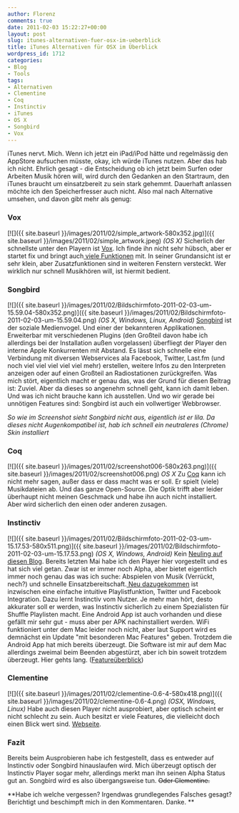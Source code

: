 ```yaml
---
author: Florenz
comments: true
date: 2011-02-03 15:22:27+00:00
layout: post
slug: itunes-alternativen-fuer-osx-im-ueberblick
title: iTunes Alternativen für OSX im Überblick
wordpress_id: 1712
categories:
- Blog
- Tools
tags:
- Alternativen
- Clementine
- Coq
- Instinctiv
- iTunes
- OS X
- Songbird
- Vox
---
```


iTunes nervt. Mich. Wenn ich jetzt ein iPad/iPod hätte und regelmässig den AppStore aufsuchen müsste, okay, ich würde iTunes nutzen. Aber das hab ich nicht. Ehrlich gesagt - die Entscheidung ob ich jetzt beim Surfen oder Arbeiten Musik hören will, wird durch den Gedanken an den Startraum, den iTunes braucht um einsatzbereit zu sein stark gehemmt. Dauerhaft anlassen möchte ich den Speicherfresser auch nicht. Also mal nach Alternative umsehen, und davon gibt mehr als genug:





### Vox





[![]({{ site.baseurl }}/images/2011/02/simple_artwork-580x352.jpg)]({{ site.baseurl }}/images/2011/02/simple_artwork.jpeg)
_(OS X)_
Sicherlich der schnellste unter den Playern ist [Vox](http://www.voxapp.uni.cc/index.html). Ich finde ihn nicht sehr hübsch, aber er startet fix und bringt auch[ viele Funktionen](http://www.voxapp.uni.cc/images/screenshots/full_features.jpeg) mit. In seiner Grundansicht ist er sehr klein, aber Zusatzfunktionen sind in weiteren Fenstern versteckt. Wer wirklich nur schnell Musikhören will, ist hiermit bedient.





### Songbird





[![]({{ site.baseurl }}/images/2011/02/Bildschirmfoto-2011-02-03-um-15.59.04-580x352.png)]({{ site.baseurl }}/images/2011/02/Bildschirmfoto-2011-02-03-um-15.59.04.png)
_(OS X, Windows, Linux, Android)_
[Songbird](http://getsongbird.com/) ist der soziale Medienvogel. Und einer der bekannteren Applikationen. Erweiterbar mit verschiedenen Plugins (den Großteil davon habe ich allerdings bei der Installation außen vorgelassen) überfliegt der Player den interne Apple Konkurrenten mit Abstand. Es lässt sich schnelle eine Verbindung mit diversen Webservices ala Facebook, Twitter, Last.fm (und noch viel viel viel viel viel mehr) erstellen, weitere Infos zu den Interpreten anzeigen oder auf einen Großteil an Radiostationen zurückgreifen.
Was mich stört, eigentlich macht er genau das, was der Grund für diesen Beitrag ist: Zuviel. Aber da dieses so angenehm schnell geht, kann ich damit leben. Und was ich nicht brauche kann ich ausstellen. Und wo wir gerade bei unnötigen Features sind: Songbird ist auch ein vollwertiger Webbrowser.





_So wie im Screenshot sieht Songbird nicht aus, eigentlich ist er lila. Da dieses nicht Augenkompatibel ist, hab ich schnell ein neutraleres (Chrome) Skin installiert_





### Coq





[![]({{ site.baseurl }}/images/2011/02/screenshot006-580x263.png)]({{ site.baseurl }}/images/2011/02/screenshot006.png)
_OS X_
Zu [Coq](http://cogx.org/) kann ich nicht mehr sagen, außer dass er dass macht was er soll. Er spielt (viele) Musikdateien ab. Und das ganze Open-Source. Die Optik trifft aber leider überhaupt nicht meinen Geschmack und habe ihn auch nicht installiert. Aber wird sicherlich den einen oder anderen zusagen.





### Instinctiv





[![]({{ site.baseurl }}/images/2011/02/Bildschirmfoto-2011-02-03-um-15.17.53-580x511.png)]({{ site.baseurl }}/images/2011/02/Bildschirmfoto-2011-02-03-um-15.17.53.png)
_(OS X, Windows, Android)_
Kein [Neuling auf diesen Blog](http://blog.florenz.co.uk/music/instinctiv/). Bereits letzten Mai habe ich den Player hier vorgestellt und es hat sich viel getan. Zwar ist er immer noch Alpha, aber bietet eigentlich immer noch genau das was ich suche: Abspielen von Musik (Verrückt, nech?) und schnelle Einsatzbereitschaft.[ Neu dazugekommen](http://instinctiv.com/page/features) ist inzwischen eine einfache intuitive Playlistfunktion, Twitter und Facebook Integration. Dazu lernt Instinctiv vom Nutzer. Je mehr man hört, desto akkurater soll er werden, was Instinctiv sicherlich zu einem Spezialisten für Shuffle Playlisten macht.
Eine Android App ist auch vorhanden und diese gefällt mir sehr gut - muss aber per APK nachinstalliert werden. WiFi funktioniert unter dem Mac leider noch nicht, aber laut Support wird es demnächst ein Update "mit besonderen Mac Features" geben. Trotzdem die Android App hat mich bereits überzeugt. Die Software ist mir auf dem Mac allerdings zweimal beim Beenden abgestürzt, aber ich bin soweit trotzdem überzeugt. Hier gehts lang. ([Featureüberblick](http://instinctiv.com/page/features))





### Clementine





[![]({{ site.baseurl }}/images/2011/02/clementine-0.6-4-580x418.png)]({{ site.baseurl }}/images/2011/02/clementine-0.6-4.png)
_(OSX, Windows, Linux)_
Habe auch diesen Player nicht ausprobiert, aber optisch scheint er nicht schlecht zu sein. Auch besitzt er viele Features, die vielleicht doch einen Blick wert sind. [Webseite](http://www.clementine-player.org/).





### Fazit





Bereits beim Ausprobieren habe ich festgestellt, dass es entweder auf Instinctiv oder Songbird hinauslaufen wird. Mich überzeugt optisch der Instinctiv Player sogar mehr, allerdings merkt man ihn seinen Alpha Status gut an. Songbird wird es also übergangsweise tun. <del>Oder Clementine.</del>





**Habe ich welche vergessen? Irgendwas grundlegendes Falsches gesagt? Berichtigt und beschimpft mich in den Kommentaren. Danke. **



